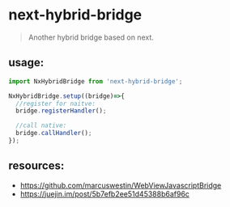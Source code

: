 # next-hybrid-bridge
> Another hybrid bridge based on next.

## usage:
```javascript
import NxHybridBridge from 'next-hybrid-bridge';

NxHybridBridge.setup((bridge)=>{
  //register for naitve:
  bridge.registerHandler();

  //call native:
  bridge.callHandler();
});

```

## resources:
+ https://github.com/marcuswestin/WebViewJavascriptBridge
+ https://juejin.im/post/5b7efb2ee51d45388b6af96c
